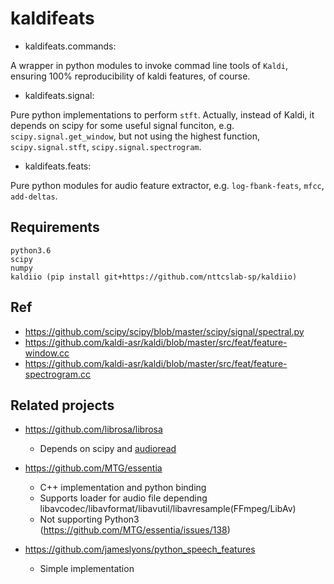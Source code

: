 # kaldifeats
- kaldifeats.commands:

A wrapper in python modules to invoke commad line tools of `Kaldi`, ensuring 100% reproducibility of kaldi features, of course.

- kaldifeats.signal:

Pure python implementations to perform `stft`.
Actually, instead of Kaldi, it depends on scipy for some useful signal funciton, e.g. `scipy.signal.get_window`,
but not using the highest function, `scipy.signal.stft`, `scipy.signal.spectrogram`.

- kaldifeats.feats:

Pure python modules for audio feature extractor, e.g. `log-fbank-feats`, `mfcc`, `add-deltas`.

## Requirements
```
python3.6
scipy
numpy
kaldiio (pip install git+https://github.com/nttcslab-sp/kaldiio)
```

## Ref

- https://github.com/scipy/scipy/blob/master/scipy/signal/spectral.py
- https://github.com/kaldi-asr/kaldi/blob/master/src/feat/feature-window.cc
- https://github.com/kaldi-asr/kaldi/blob/master/src/feat/feature-spectrogram.cc

## Related projects
- https://github.com/librosa/librosa
  - Depends on scipy and [audioread](https://github.com/beetbox/audioread)

- https://github.com/MTG/essentia
  - C++ implementation and python binding
  - Supports loader for audio file depending libavcodec/libavformat/libavutil/libavresample(FFmpeg/LibAv)
  - Not supporting Python3 (https://github.com/MTG/essentia/issues/138)

- https://github.com/jameslyons/python_speech_features
  - Simple implementation

